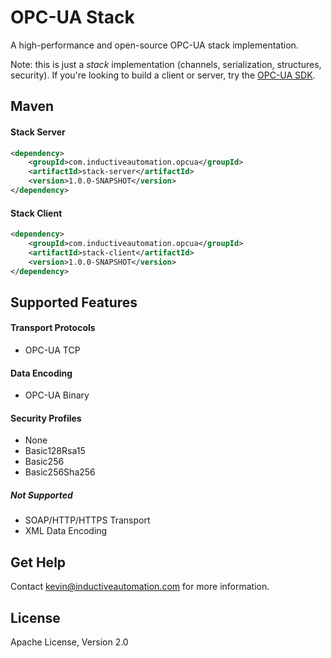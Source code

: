 # OPC-UA Stack

A high-performance and open-source OPC-UA stack implementation.

Note: this is just a *stack* implementation (channels, serialization, structures, security). If you're looking to build a client or server, try the [OPC-UA SDK](https://github.com/inductiveautomation/opc-ua-sdk).

Maven
--------

#### Stack Server
```xml
<dependency>
    <groupId>com.inductiveautomation.opcua</groupId>
    <artifactId>stack-server</artifactId>
    <version>1.0.0-SNAPSHOT</version>
</dependency>
```

#### Stack Client
```xml
<dependency>
    <groupId>com.inductiveautomation.opcua</groupId>
    <artifactId>stack-client</artifactId>
    <version>1.0.0-SNAPSHOT</version>
</dependency>
```

Supported Features
--------

#### Transport Protocols
* OPC-UA TCP

#### Data Encoding
* OPC-UA Binary
 
#### Security Profiles
* None
* Basic128Rsa15
* Basic256
* Basic256Sha256

##### Not Supported
* SOAP/HTTP/HTTPS Transport
* XML Data Encoding


Get Help
--------

Contact kevin@inductiveautomation.com for more information.


License
--------

Apache License, Version 2.0
